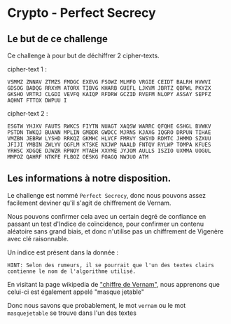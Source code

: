 # Crypto - Perfect Secrecy

## Le but de ce challenge
Ce challenge à pour but de déchiffrer 2 cipher-texts.

cipher-text 1 : 

```
VSMMZ ZNNAV ZTMZS FMDGC EXEVG FSOWZ MLMFO VRGIE CEIDT BALRH HVWVI GDSOG BADQG RRXYM ATORX TIBVG KHARB GUEFL LJKVM JBRTZ QBPWL PKYZX GKSHO VRTRJ CLGDI VEVFQ KAIQP RFDRW GCZID RVEFM NLOPY ASSAY SEPFZ AQHNT FTTOX DWPUU I
```

cipher-text 2 : 

```
ESGTW YHJXV FAUTS RWKCS FIYTN NUAGT XAQSW WARRC QFQHE GSHGL BVWKV PSTDN TWKQJ BUANN MPLIN GMBDR GWDCC MJRNS KJAXG IQGRO DRPUN TIHAE VMZBN JEBRW LYSHD RRKQZ GKMHC HLVCF FMRVY SWSYD RDMTC JHMMD SZXUU JFIJI YMBIN ZWLYV QGFLM KTSKE NXJWP NAALD FNTQV RYLWP TOMPA KFUES YRHSC XDGQE DJWZR RPNOY MTAEH XXYME JYJOM AULLS ISZIO UXMMA UOGUL MMPOZ QAHRF NTKFE FLBOZ OESKG FOAGQ NWJUO ATM
```

## Les informations à notre disposition.

Le challenge est nommé `Perfect Secrecy`, donc nous pouvons assez facilement deviner qu'il s'agit de chiffrement de Vernam.

Nous pouvons confirmer cela avec un certain degré de confiance en passant un test d'Indice de coïncidence, pour confirmer un contenu aléatoire sans grand biais, et donc n'utilise pas un chiffrement de Vigenère avec clé raisonnable.

Un indice est présent dans la donnée :

```
HINT: Selon des rumeurs, il se pourrait que l'un des textes clairs contienne le nom de l'algorithme utilisé.
```

En visitant la page wikipedia de ["chiffre de Vernam"](https://fr.wikipedia.org/wiki/Masque_jetable), nous apprenons que celui-ci est également appelé "masque jetable"

Donc nous savons que probablement, le mot `vernam` ou le mot `masquejetable` se trouve dans l'un des textes